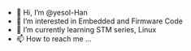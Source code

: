 - 👋 Hi, I’m @yesol-Han
- 👀 I’m interested in Embedded and Firmware Code
- 🌱 I’m currently learning STM series, Linux
- 📫 How to reach me ...

<!---
yesol-Han/yesol-Han is a ✨ special ✨ repository because its `README.md` (this file) appears on your GitHub profile.
You can click the Preview link to take a look at your changes.
--->
